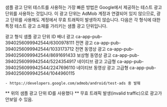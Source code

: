 샘플 광고 단위
테스트를 사용하는 가장 빠른 방법은 Google에서 제공하는 테스트 광고 단위를 사용하는 것입니다. 이 광고 단위는 AdMob 계정과 연결되어 있지 않으므로, 광고 단위를 사용해도 계정에서 무효 트래픽이 발생하지 않습니다. 다음은 각 형식에 대한 특정 테스트 광고 소재를 가리키는 샘플 광고 단위입니다.

광고 형식	샘플 광고 단위 ID
배너 광고	ca-app-pub-3940256099942544/6300978111
전면 광고	ca-app-pub-3940256099942544/1033173712
전면 동영상 광고	ca-app-pub-3940256099942544/8691691433
보상형 동영상 광고	ca-app-pub-3940256099942544/5224354917
네이티브 광고 고급형	ca-app-pub-3940256099942544/2247696110
네이티브 동영상 광고 고급형	ca-app-pub-3940256099942544/1044960115

	- https://developers.google.com/admob/android/test-ads 중 발췌

** 위의 샘플 광고 단위 ID를 사용했다 
** 무효 트래픽 발생(invalid traffic)으로 광고가 안보일 수 있음.

